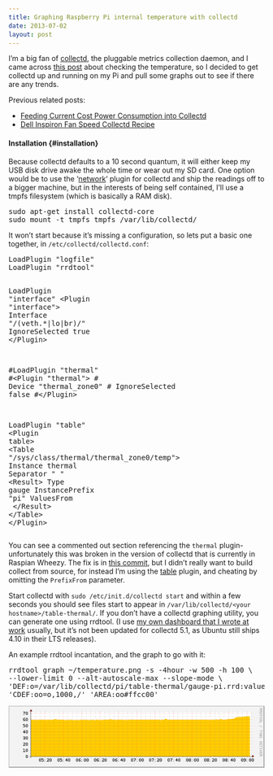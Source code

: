 ```yaml
---
title: Graphing Raspberry Pi internal temperature with collectd
date: 2013-07-02
layout: post
---
```

I&rsquo;m a big fan of [collectd][1], the pluggable metrics collection daemon, and I came across [this post][2] about checking the temperature, so I decided to get collectd up and running on my Pi and pull some graphs out to see if there are any trends.

Previous related posts:

  * [Feeding Current Cost Power Consumption into Collectd][3]
  * [Dell Inspiron Fan Speed Collectd Recipe][4]

#### Installation {#installation}

Because collectd defaults to a 10 second quantum, it will either keep my USB disk drive awake the whole time or wear out my SD card. One option would be to use the &lsquo;[network][5]&lsquo; plugin for collectd and ship the readings off to a bigger machine, but in the interests of being self contained, I&rsquo;ll use a tmpfs filesystem (which is basically a RAM disk).

<div class="codehilite">
  <pre>sudo apt-get install collectd-core
sudo mount -t tmpfs tmpfs /var/lib/collectd/
</pre>
</div>

It won&rsquo;t start because it&rsquo;s missing a configuration, so lets put a basic one together, in `/etc/collectd/collectd.conf`:

<div class="codehilite">
  <pre><span class="nb">LoadPlugin</span> <span class="s2">"logfile"</span>
<span class="nb">LoadPlugin</span> <span class="s2">"rrdtool"</span>

<span class="nb">LoadPlugin</span> <span class="s2">"interface"</span>
<span class="nt">&lt;Plugin</span> <span class="s">"interface"</span><span class="nt">&gt;</span>
  <span class="nb">Interface</span> <span class="s2">"/(veth.*|lo|br)/"</span>
  <span class="nb">IgnoreSelected</span> true
<span class="nt">&lt;/Plugin&gt;</span>

<span class="c">#LoadPlugin "thermal"</span>
<span class="c">#&lt;Plugin "thermal"&gt;</span>
<span class="c">#  Device "thermal_zone0"</span>
<span class="c">#  IgnoreSelected false</span>
<span class="c">#&lt;/Plugin&gt;</span>

<span class="nb">LoadPlugin</span> <span class="s2">"table"</span>
<span class="nt">&lt;Plugin</span> <span class="s">table</span><span class="nt">&gt;</span>
  <span class="nt">&lt;Table</span> <span class="s">"/sys/class/thermal/thermal_zone0/temp"</span><span class="nt">&gt;</span>
    <span class="nb">Instance</span> thermal
    <span class="nb">Separator</span> <span class="s2">" "</span>
    <span class="nt">&lt;Result&gt;</span>
      <span class="nb">Type</span> gauge
      <span class="nb">InstancePrefix</span> <span class="s2">"pi"</span>
      <span class="nb">ValuesFrom</span> <span class="m"></span>
    <span class="nt">&lt;/Result&gt;</span>
  <span class="nt">&lt;/Table&gt;</span>
<span class="nt">&lt;/Plugin&gt;</span>
</pre>
</div>

You can see a commented out section referencing the `thermal` plugin- unfortunately this was broken in the version of collectd that is currently in Raspian Wheezy. The fix is in [this commit][6], but I didn&rsquo;t really want to build collect from source, for instead I&rsquo;m using the [table][7] plugin, and cheating by omitting the `PrefixFrom` parameter.

Start collectd with `sudo /etc/init.d/collectd start` and within a few seconds you should see files start to appear in `/var/lib/collectd/<your hostname>/table-thermal/`. If you don&rsquo;t have a collectd graphing utility, you can generate one using rrdtool. (I use [my own dashboard that I wrote at work][8] usually, but it&rsquo;s not been updated for collectd 5.1, as Ubuntu still ships 4.10 in their LTS releases).

An example rrdtool incantation, and the graph to go with it:

<div class="codehilite">
  <pre>rrdtool graph ~/temperature.png -s -4hour -w 500 -h 100 <span class="se">\</span>
--lower-limit 0 --alt-autoscale-max --slope-mode <span class="se">\</span>
<span class="s1">'DEF:o=/var/lib/collectd/pi/table-thermal/gauge-pi.rrd:value:MAX'</span> <span class="se">\</span>
<span class="s1">'CDEF:oo=o,1000,/'</span> <span class="s1">'AREA:oo#ffcc00'</span>
</pre>
</div>

![A temperature graph from my Raspberry Pi][9]

 [1]: http://collectd.org/
 [2]: http://magnatecha.com/checking-the-cpu-temperature-of-a-raspberry-pi/
 [3]: https://www.insom.me.uk/post/11837001497/current-cost-collectd
 [4]: https://www.insom.me.uk/post/4338064789/dell-inspiron-fan-speed-collectd-recipe
 [5]: https://collectd.org/wiki/index.php/Plugin:Network
 [6]: https://github.com/collectd/collectd/commit/d2c70797b18c2b532119b1264841f551e013dcad
 [7]: https://collectd.org/wiki/index.php/Plugin:Table
 [8]: https://github.com/iwebhosting/collectd-flask/
 [9]: /Gfx/whileTrue.png


